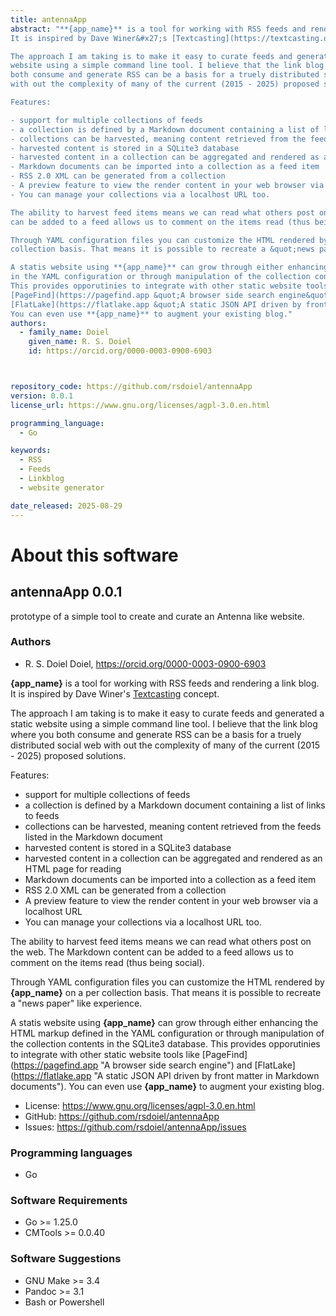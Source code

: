 ```yaml
---
title: antennaApp
abstract: "**{app_name}** is a tool for working with RSS feeds and rendering a link blog.
It is inspired by Dave Winer&#x27;s [Textcasting](https://textcasting.org) concept.

The approach I am taking is to make it easy to curate feeds and generated a static
website using a simple command line tool. I believe that the link blog where you
both consume and generate RSS can be a basis for a truely distributed social web
with out the complexity of many of the current (2015 - 2025) proposed solutions.

Features:

- support for multiple collections of feeds
- a collection is defined by a Markdown document containing a list of links to feeds
- collections can be harvested, meaning content retrieved from the feeds listed in the Markdown document
- harvested content is stored in a SQLite3 database
- harvested content in a collection can be aggregated and rendered as an HTML page for reading
- Markdown documents can be imported into a collection as a feed item
- RSS 2.0 XML can be generated from a collection
- A preview feature to view the render content in your web browser via a localhost URL
- You can manage your collections via a localhost URL too.

The ability to harvest feed items means we can read what others post on the web. The Markdown content
can be added to a feed allows us to comment on the items read (thus being social).

Through YAML configuration files you can customize the HTML rendered by **{app_name}** on a per
collection basis. That means it is possible to recreate a &quot;news paper&quot; like experience. 

A statis website using **{app_name}** can grow through either enhancing the HTML markup defined
in the YAML configuration or through manipulation of the collection contents in the SQLite3 database.
This provides opporutinies to integrate with other static website tools like
[PageFind](https://pagefind.app &quot;A browser side search engine&quot;) and
[FlatLake](https://flatlake.app &quot;A static JSON API driven by front matter in Markdown documents&quot;).
You can even use **{app_name}** to augment your existing blog."
authors:
  - family_name: Doiel
    given_name: R. S. Doiel
    id: https://orcid.org/0000-0003-0900-6903



repository_code: https://github.com/rsdoiel/antennaApp
version: 0.0.1
license_url: https://www.gnu.org/licenses/agpl-3.0.en.html

programming_language:
  - Go

keywords:
  - RSS
  - Feeds
  - Linkblog
  - website generator

date_released: 2025-08-29
---
```


About this software
===================

## antennaApp 0.0.1

prototype of a simple tool to create and curate an Antenna like website.

### Authors

- R. S. Doiel Doiel, <https://orcid.org/0000-0003-0900-6903>






**{app_name}** is a tool for working with RSS feeds and rendering a link blog.
It is inspired by Dave Winer&#x27;s [Textcasting](https://textcasting.org) concept.

The approach I am taking is to make it easy to curate feeds and generated a static
website using a simple command line tool. I believe that the link blog where you
both consume and generate RSS can be a basis for a truely distributed social web
with out the complexity of many of the current (2015 - 2025) proposed solutions.

Features:

- support for multiple collections of feeds
- a collection is defined by a Markdown document containing a list of links to feeds
- collections can be harvested, meaning content retrieved from the feeds listed in the Markdown document
- harvested content is stored in a SQLite3 database
- harvested content in a collection can be aggregated and rendered as an HTML page for reading
- Markdown documents can be imported into a collection as a feed item
- RSS 2.0 XML can be generated from a collection
- A preview feature to view the render content in your web browser via a localhost URL
- You can manage your collections via a localhost URL too.

The ability to harvest feed items means we can read what others post on the web. The Markdown content
can be added to a feed allows us to comment on the items read (thus being social).

Through YAML configuration files you can customize the HTML rendered by **{app_name}** on a per
collection basis. That means it is possible to recreate a &quot;news paper&quot; like experience. 

A statis website using **{app_name}** can grow through either enhancing the HTML markup defined
in the YAML configuration or through manipulation of the collection contents in the SQLite3 database.
This provides opporutinies to integrate with other static website tools like
[PageFind](https://pagefind.app &quot;A browser side search engine&quot;) and
[FlatLake](https://flatlake.app &quot;A static JSON API driven by front matter in Markdown documents&quot;).
You can even use **{app_name}** to augment your existing blog.

- License: <https://www.gnu.org/licenses/agpl-3.0.en.html>
- GitHub: <https://github.com/rsdoiel/antennaApp>
- Issues: <https://github.com/rsdoiel/antennaApp/issues>

### Programming languages

- Go




### Software Requirements

- Go >= 1.25.0
- CMTools >= 0.0.40


### Software Suggestions

- GNU Make &gt;&#x3D; 3.4
- Pandoc &gt;&#x3D; 3.1
- Bash or Powershell


